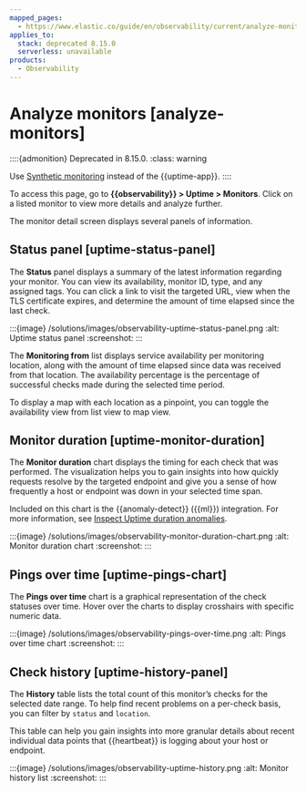 ```yaml
---
mapped_pages:
  - https://www.elastic.co/guide/en/observability/current/analyze-monitors.html
applies_to:
  stack: deprecated 8.15.0
  serverless: unavailable
products:
  - Observability
---
```


# Analyze monitors [analyze-monitors]

::::{admonition} Deprecated in 8.15.0.
:class: warning

Use [Synthetic monitoring](/solutions/observability/synthetics/index.md) instead of the {{uptime-app}}.
::::

To access this page, go to **{{observability}} > Uptime > Monitors**. Click on a listed monitor to view more details and analyze further.

The monitor detail screen displays several panels of information.

## Status panel [uptime-status-panel]

The **Status** panel displays a summary of the latest information regarding your monitor. You can view its availability, monitor ID, type, and any assigned tags. You can click a link to visit the targeted URL, view when the TLS certificate expires, and determine the amount of time elapsed since the last check.

:::{image} /solutions/images/observability-uptime-status-panel.png
:alt: Uptime status panel
:screenshot:
:::

The **Monitoring from** list displays service availability per monitoring location, along with the amount of time elapsed since data was received from that location. The availability percentage is the percentage of successful checks made during the selected time period.

To display a map with each location as a pinpoint, you can toggle the availability view from list view to map view.

## Monitor duration [uptime-monitor-duration]

The **Monitor duration** chart displays the timing for each check that was performed. The visualization helps you to gain insights into how quickly requests resolve by the targeted endpoint and give you a sense of how frequently a host or endpoint was down in your selected time span.

Included on this chart is the {{anomaly-detect}} ({{ml}}) integration. For more information, see [Inspect Uptime duration anomalies](/solutions/observability/uptime/inspect-duration-anomalies.md).

:::{image} /solutions/images/observability-monitor-duration-chart.png
:alt: Monitor duration chart
:screenshot:
:::

## Pings over time [uptime-pings-chart]

The **Pings over time** chart is a graphical representation of the check statuses over time. Hover over the charts to display crosshairs with specific numeric data.

:::{image} /solutions/images/observability-pings-over-time.png
:alt: Pings over time chart
:screenshot:
:::

## Check history [uptime-history-panel]

The **History** table lists the total count of this monitor’s checks for the selected date range. To help find recent problems on a per-check basis, you can filter by `status` and `location`.

This table can help you gain insights into more granular details about recent individual data points that {{heartbeat}} is logging about your host or endpoint.

:::{image} /solutions/images/observability-uptime-history.png
:alt: Monitor history list
:screenshot:
:::

